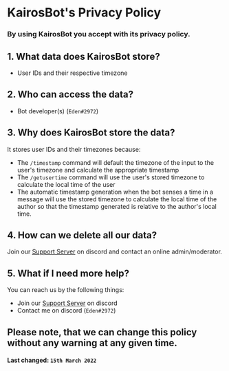 # **KairosBot's Privacy Policy**

### By using KairosBot you accept with its privacy policy.

## 1. What data does KairosBot store?

- User IDs and their respective timezone

## 2. Who can access the data?

- Bot developer(s) (`Eden#2972`)

## 3. Why does KairosBot store the data?

It stores user IDs and their timezones because:

- The `/timestamp` command will default the timezone of the input to the user's timezone and calculate the appropriate timestamp
- The `/getusertime` command will use the user's stored timezone to calculate the local time of the user
- The automatic timestamp generation when the bot senses a time in a message will use the stored timezone to calculate the local time of the author so that the timestamp generated is relative to the author's local time.

## 4. How can we delete all our data?

Join our [Support Server](https://discord.gg/J2xKqDKpGt) on discord and contact an online admin/moderator.

## 5. What if I need more help?

You can reach us by the following things:

- Join our [Support Server](https://discord.gg/J2xKqDKpGt) on discord
- Contact me on discord (`Eden#2972`)

## Please note, that we can change this policy without any warning at any given time.

#### **Last changed:** `15th March 2022`
